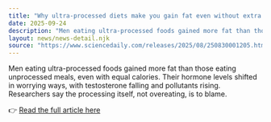 ```yaml
---
title: "Why ultra-processed diets make you gain fat even without extra calories"
date: 2025-09-24
description: "Men eating ultra-processed foods gained more fat than those eating unprocessed meals, even with equal calories. Their hormone levels shifted in worrying ways, with testosterone falling and pollutants rising. Researchers say the processing itself, not overeating, is to blame."
layout: news/news-detail.njk
source: "https://www.sciencedaily.com/releases/2025/08/250830001205.htm"
---
```


Men eating ultra-processed foods gained more fat than those eating unprocessed meals, even with equal calories. Their hormone levels shifted in worrying ways, with testosterone falling and pollutants rising. Researchers say the processing itself, not overeating, is to blame.

👉 [Read the full article here](https://www.sciencedaily.com/releases/2025/08/250830001205.htm)
